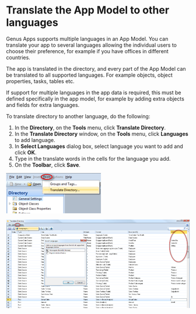 # Translate the App Model to other languages

Genus Apps supports multiple languages in an App Model. You can translate your app to several languages allowing the individual users to choose their preference, for example if you have offices in different countries.

The app is translated in the directory, and every part of the App Model can be translated to all supported languages. For example objects, object properties, tasks, tables etc.

If support for multiple languages in the app data is required, this must be defined specifically in the app model, for example by adding extra objects and fields for extra languages.

To translate directory to another language, do the following:

1.  In the **Directory**, on the **Tools** menu, click **Translate Directory**.
2.  In the **Translate Directory** window, on the **Tools** menu, click **Languages** to add language.
3.  In **Select Languages** dialog box, select language you want to add and click **OK**.
4.  Type in the translate words in the cells for the language you add.
5.  On the **Toolbar**, click **Save**.  

![IDBF8CD53902004FF2.ID0D71C808E63C4E48.png](media/IDBF8CD53902004FF2.ID0D71C808E63C4E48.png)

![IDBF8CD53902004FF2.ID6B45CEF00C024793.png](media/IDBF8CD53902004FF2.ID6B45CEF00C024793.png)